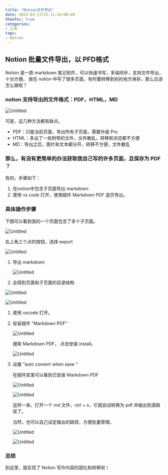 ```yaml
---
title: "Notion文件导出"
date: 2023-03-11T15:11:32+08:00
ShowToc: true
categories: 
- 工具 
tags: 
- Notion
---
```


## Notion 批量文件导出，以 PFD格式

Notion 是一款 markdown 笔记软件，可以快速书写，多端同步，支持文件导出，十分方便。
我在 notion 中写了很多页面，有时要转移到别的地方保存，那么应该怎么做呢？

### notion 支持导出的文件格式：PDF，HTML，MD

![Untitled](./Notion%E6%96%87%E4%BB%B6%E5%AF%BC%E5%87%BA/Untitled.png)

可是，这几种方法都有缺点。

- PDF：只能当前页面，导出所有子页面，需要升级 Pro
- HTML：多出了一些附带的文件，文件散乱，转移和浏览都不方便
- MD：导出之后，图片和文本都分开，转移不方便，文件散乱

### 那么，有没有更简单的办法获取我自己写的许多页面，且保存为 PDF ？

有的，步骤如下：

1. 在notion中包含子页面导出 markdown
2. 使用 vs code 打开，使用插件 Markdown PDF 逐页导出。

### 具体操作步骤

下图可以看到我的一个页面包含了多个子页面。

![Untitled](./Notion%E6%96%87%E4%BB%B6%E5%AF%BC%E5%87%BA/Untitled%201.png)

右上角三个点的按钮，选择 export

![Untitled](./Notion%E6%96%87%E4%BB%B6%E5%AF%BC%E5%87%BA/Untitled%202.png)

1. 导出 markdown 
    
    ![Untitled](./Notion%E6%96%87%E4%BB%B6%E5%AF%BC%E5%87%BA/Untitled%203.png)
    
2. 会得到页面和子页面的目录结构

![Untitled](./Notion%E6%96%87%E4%BB%B6%E5%AF%BC%E5%87%BA/Untitled%204.png)

![Untitled](./Notion%E6%96%87%E4%BB%B6%E5%AF%BC%E5%87%BA/Untitled%205.png)

1. 使用 vscode 打开。
2. 安装插件 ”Markdown PDF“
    
    ![Untitled](./Notion%E6%96%87%E4%BB%B6%E5%AF%BC%E5%87%BA/Untitled%206.png)
    
    搜索 Markdown PDF， 点击安装 install。
    
    ![Untitled](./Notion%E6%96%87%E4%BB%B6%E5%AF%BC%E5%87%BA/Untitled%207.png)
    
3. 设置 ”auto convert when save “
    
    在插件库里可以看到已安装 Markdown PDF
    
    ![Untitled](./Notion%E6%96%87%E4%BB%B6%E5%AF%BC%E5%87%BA/Untitled%208.png)
    
    ![Untitled](./Notion%E6%96%87%E4%BB%B6%E5%AF%BC%E5%87%BA/Untitled%209.png)
    
    这样一来，打开一个 md 文件，ctrl + s，它就自动转换为 pdf 并输出到源路径了。
    
    当然，也可以自己设定输出的路径，方便批量管理。
    
    ![Untitled](./Notion%E6%96%87%E4%BB%B6%E5%AF%BC%E5%87%BA/Untitled%2010.png)
    
    ![Untitled](./Notion%E6%96%87%E4%BB%B6%E5%AF%BC%E5%87%BA/Untitled%2011.png)
    

### 总结

到这里，就实现了 Notion 写作内容的固化和转移啦！